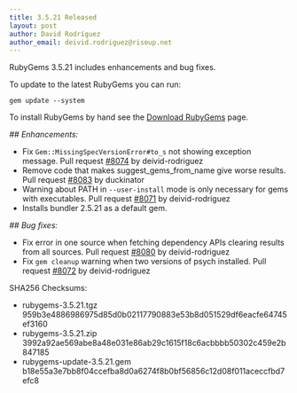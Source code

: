 ```yaml
---
title: 3.5.21 Released
layout: post
author: David Rodríguez
author_email: deivid.rodriguez@riseup.net
---
```


RubyGems 3.5.21 includes enhancements and bug fixes.

To update to the latest RubyGems you can run:

    gem update --system

To install RubyGems by hand see the [Download RubyGems][download] page.


_## Enhancements:_

* Fix `Gem::MissingSpecVersionError#to_s` not showing exception message.
  Pull request [#8074](https://github.com/rubygems/rubygems/pull/8074) by
  deivid-rodriguez
* Remove code that makes suggest_gems_from_name give worse results. Pull
  request [#8083](https://github.com/rubygems/rubygems/pull/8083) by
  duckinator
* Warning about PATH in `--user-install` mode is only necessary for gems
  with executables. Pull request
  [#8071](https://github.com/rubygems/rubygems/pull/8071) by
  deivid-rodriguez
* Installs bundler 2.5.21 as a default gem.

_## Bug fixes:_

* Fix error in one source when fetching dependency APIs clearing results
  from all sources. Pull request
  [#8080](https://github.com/rubygems/rubygems/pull/8080) by
  deivid-rodriguez
* Fix `gem cleanup` warning when two versions of psych installed. Pull
  request [#8072](https://github.com/rubygems/rubygems/pull/8072) by
  deivid-rodriguez


SHA256 Checksums:

* rubygems-3.5.21.tgz  
  959b3e4886986975d85d0b02117790883e53b8d051529df6eacfe64745ef3160
* rubygems-3.5.21.zip  
  3992a92ae569abe8a48e031e86ab29c1615f18c6acbbbb50302c459e2b847185
* rubygems-update-3.5.21.gem  
  b18e55a3e7bb8f04ccefba8d0a6274f8b0bf56856c12d08f011aceccfbd7efc8


[download]: https://rubygems.org/pages/download

